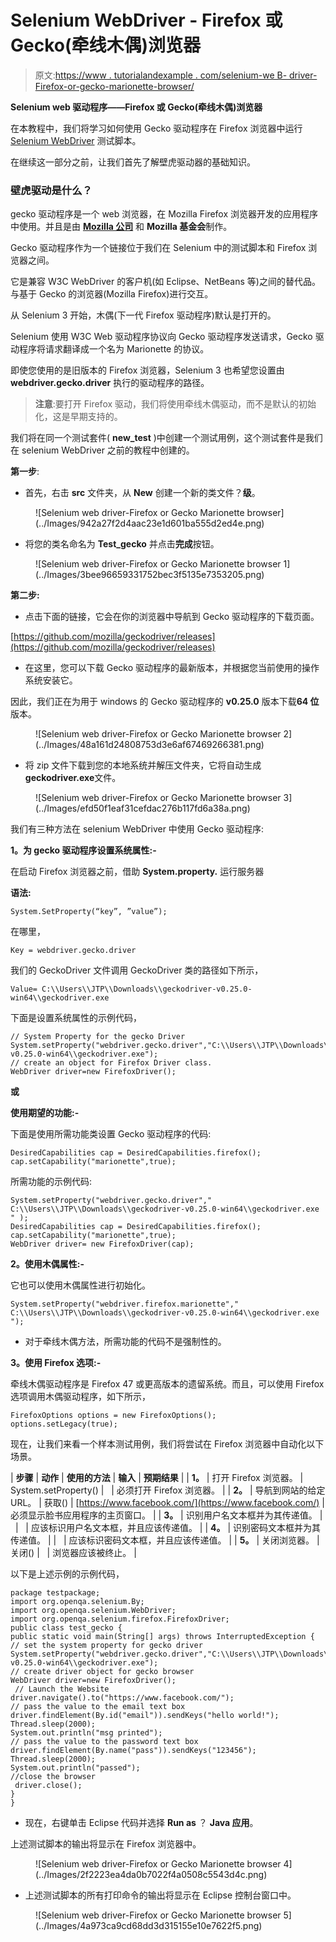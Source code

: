# Selenium WebDriver - Firefox 或 Gecko(牵线木偶)浏览器

> 原文:[https://www . tutorialandexample . com/selenium-we B- driver-Firefox-or-gecko-marionette-browser/](https://www.tutorialandexample.com/selenium-web-driver-firefox-or-gecko-marionette-browser/)

**Selenium web 驱动程序——Firefox 或 Gecko(牵线木偶)浏览器**

在本教程中，我们将学习如何使用 Gecko 驱动程序在 Firefox 浏览器中运行 [Selenium WebDriver](https://www.tutorialandexample.com/selenium-web-driver-tutorial/) 测试脚本。

在继续这一部分之前，让我们首先了解壁虎驱动器的基础知识。

### 壁虎驱动是什么？

gecko 驱动程序是一个 web 浏览器，在 Mozilla Firefox 浏览器开发的应用程序中使用。并且是由 **[Mozilla 公司](https://www.mozilla.org/en-US/foundation/moco/)** 和 **Mozilla 基金会**制作。

Gecko 驱动程序作为一个链接位于我们在 Selenium 中的测试脚本和 Firefox 浏览器之间。

它是兼容 W3C WebDriver 的客户机(如 Eclipse、NetBeans 等)之间的替代品。与基于 Gecko 的浏览器(Mozilla Firefox)进行交互。

从 Selenium 3 开始，木偶(下一代 Firefox 驱动程序)默认是打开的。

Selenium 使用 W3C Web 驱动程序协议向 Gecko 驱动程序发送请求，Gecko 驱动程序将请求翻译成一个名为 Marionette 的协议。

即使您使用的是旧版本的 Firefox 浏览器，Selenium 3 也希望您设置由 **webdriver.gecko.driver** 执行的驱动程序的路径。

> **注意**:要打开 Firefox 驱动，我们将使用牵线木偶驱动，而不是默认的初始化，这是早期支持的。

我们将在同一个测试套件( **new_test** )中创建一个测试用例，这个测试套件是我们在 selenium WebDriver 之前的教程中创建的。

**第一步**:

*   首先，右击 **src** 文件夹，从 **New** 创建一个新的类文件？**级**。

<figure class="aligncenter">![Selenium web driver-Firefox or Gecko Marionette browser](../Images/942a27f2d4aac23e1d601ba555d2ed4e.png)</figure>

*   将您的类名命名为 **Test_gecko** 并点击**完成**按钮。

<figure class="aligncenter">![Selenium web driver-Firefox or Gecko Marionette browser 1](../Images/3bee96659331752bec3f5135e7353205.png)</figure>

**第二步:**

*   点击下面的链接，它会在你的浏览器中导航到 Gecko 驱动程序的下载页面。

[https://github.com/mozilla/geckodriver/releases](https://github.com/mozilla/geckodriver/releases)

*   在这里，您可以下载 Gecko 驱动程序的最新版本，并根据您当前使用的操作系统安装它。

因此，我们正在为用于 windows 的 Gecko 驱动程序的 **v0.25.0** 版本下载**64 位**版本。

<figure class="aligncenter">![Selenium web driver-Firefox or Gecko Marionette browser 2](../Images/48a161d24808753d3e6af67469266381.png)</figure>

*   将 zip 文件下载到您的本地系统并解压文件夹，它将自动生成**geckodriver.exe**文件。

<figure class="aligncenter">![Selenium web driver-Firefox or Gecko Marionette browser 3](../Images/efd50f1eaf31cefdac276b117fd6a38a.png)</figure>

我们有三种方法在 selenium WebDriver 中使用 Gecko 驱动程序:

**1。为 gecko 驱动程序设置系统属性:-**

在启动 Firefox 浏览器之前，借助 **System.property.** 运行服务器

**语法:**

```
System.SetProperty(“key”, ”value”);
```

在哪里，

```
Key = webdriver.gecko.driver
```

我们的 GeckoDriver 文件调用 GeckoDriver 类的路径如下所示，

```
Value= C:\\Users\\JTP\\Downloads\\geckodriver-v0.25.0-win64\\geckodriver.exe
```

下面是设置系统属性的示例代码，

```
// System Property for the gecko Driver
System.setProperty("webdriver.gecko.driver","C:\\Users\\JTP\\Downloads\\geckodriver-v0.25.0-win64\\geckodriver.exe");
// create an object for Firefox Driver class.
WebDriver driver=new FirefoxDriver();
```

**或**

**使用期望的功能:-**

下面是使用所需功能类设置 Gecko 驱动程序的代码:

```
DesiredCapabilities cap = DesiredCapabilities.firefox();
cap.setCapability("marionette",true);
```

所需功能的示例代码:

```
System.setProperty("webdriver.gecko.driver"," C:\\Users\\JTP\\Downloads\\geckodriver-v0.25.0-win64\\geckodriver.exe " );
DesiredCapabilities cap = DesiredCapabilities.firefox();
cap.setCapability("marionette",true);
WebDriver driver= new FirefoxDriver(cap);
```

**2。使用木偶属性:-**

它也可以使用木偶属性进行初始化。

```
System.setProperty("webdriver.firefox.marionette","
C:\\Users\\JTP\\Downloads\\geckodriver-v0.25.0-win64\\geckodriver.exe ");
```

*   对于牵线木偶方法，所需功能的代码不是强制性的。

**3。使用 Firefox 选项:-**

牵线木偶驱动程序是 Firefox 47 或更高版本的遗留系统。而且，可以使用 Firefox 选项调用木偶驱动程序，如下所示，

```
FirefoxOptions options = new FirefoxOptions();
options.setLegacy(true); 
```

现在，让我们来看一个样本测试用例，我们将尝试在 Firefox 浏览器中自动化以下场景。

| **步骤** | **动作** | **使用的方法** | **输入** | **预期结果** |
| **1。** | 打开 Firefox 浏览器。 | System.setProperty() |   | 必须打开 Firefox 浏览器。 |
| **2。** | 导航到网站的给定 URL。 | 获取() | [https://www.facebook.com/](https://www.facebook.com/) | 必须显示脸书应用程序的主页窗口。 |
| **3。** | 识别用户名文本框并为其传递值。 |   |   | 应该标识用户名文本框，并且应该传递值。 |
| **4。** | 识别密码文本框并为其传递值。 |  |   | 应该标识密码文本框，并且应该传递值。 |
| **5。** | 关闭浏览器。 | 关闭() |   | 浏览器应该被终止。 |

以下是上述示例的示例代码，

```
package testpackage;
import org.openqa.selenium.By;
import org.openqa.selenium.WebDriver;
import org.openqa.selenium.firefox.FirefoxDriver;
public class test_gecko {
public static void main(String[] args) throws InterruptedException {
// set the system property for gecko driver
System.setProperty("webdriver.gecko.driver","C:\\Users\\JTP\\Downloads\\geckodriver-v0.25.0-win64\\geckodriver.exe");
// create driver object for gecko browser
WebDriver driver=new FirefoxDriver();
 // Launch the Website  
driver.navigate().to("https://www.facebook.com/"); 
// pass the value to the email text box
driver.findElement(By.id("email")).sendKeys("hello world!");
Thread.sleep(2000);
System.out.println("msg printed");
// pass the value to the password text box
driver.findElement(By.name("pass")).sendKeys("123456"); 
Thread.sleep(2000);
System.out.println("passed");
//close the browser
 driver.close();
}
} 
```

*   现在，右键单击 Eclipse 代码并选择 **Run as** ？ **Java 应用**。

上述测试脚本的输出将显示在 Firefox 浏览器中。

<figure class="aligncenter">![Selenium web driver-Firefox or Gecko Marionette browser 4](../Images/2f2223ea4da0b7022f4a0508c5543d4c.png)</figure>

*   上述测试脚本的所有打印命令的输出将显示在 Eclipse 控制台窗口中。

<figure class="aligncenter">![Selenium web driver-Firefox or Gecko Marionette browser 5](../Images/4a973ca9cd68dd3d315155e10e7622f5.png)</figure>
